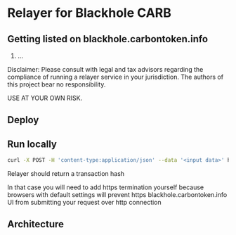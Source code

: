 # Relayer for Blackhole CARB

## Getting listed on blackhole.carbontoken.info

1. ...

Disclaimer: Please consult with legal and tax advisors regarding the compliance of running a relayer service in your jurisdiction. The authors of this project bear no responsibility.

USE AT YOUR OWN RISK.


## Deploy


## Run locally


```bash
curl -X POST -H 'content-type:application/json' --data '<input data>' http://127.0.0.1:8000/relay
```

Relayer should return a transaction hash

In that case you will need to add https termination yourself because browsers with default settings will prevent https
blackhole.carbontoken.info UI from submitting your request over http connection


## Architecture